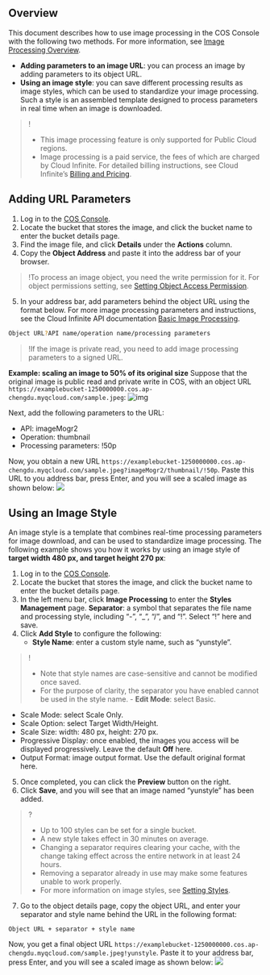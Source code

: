 ## Overview

This document describes how to use image processing in the COS Console with the following two methods. For more information, see [Image Processing Overview](https://intl.cloud.tencent.com/document/product/436/35280).

- **Adding parameters to an image URL**: you can process an image by adding parameters to its object URL.
- **Using an image style**: you can save different processing results as image styles, which can be used to standardize your image processing. Such a style is an assembled template designed to process parameters in real time when an image is downloaded.

>!
> - This image processing feature is only supported for Public Cloud regions.
> - Image processing is a paid service, the fees of which are charged by Cloud Infinite. For detailed billing instructions, see Cloud Infinite’s [Billing and Pricing](https://intl.cloud.tencent.com/document/product/1045/33431).

## Adding URL Parameters

1. Log in to the [COS Console](https://console.cloud.tencent.com/cos5/bucket).
2. Locate the bucket that stores the image, and click the bucket name to enter the bucket details page.
3. Find the image file, and click **Details** under the **Actions** column.
4. Copy the **Object Address** and paste it into the address bar of your browser.
>!To process an image object, you need the write permission for it. For object permissions setting, see [Setting Object Access Permission](https://intl.cloud.tencent.com/document/product/436/13327).
5. In your address bar, add parameters behind the object URL using the format below. For more image processing parameters and instructions, see the Cloud Infinite API documentation [Basic Image Processing](https://intl.cloud.tencent.com/document/product/1045/33713).
```sh
Object URL?API name/operation name/processing parameters
```
>!If the image is private read, you need to add image processing parameters to a signed URL.

**Example: scaling an image to 50% of its original size**
Suppose that the original image is public read and private write in COS, with an object URL `https://examplebucket-1250000000.cos.ap-chengdu.myqcloud.com/sample.jpeg`:
![img](https://main.qcloudimg.com/raw/3d4682ff8e622425ebd29913810a5c38.jpeg)

Next, add the following parameters to the URL:

- API: imageMogr2
- Operation: thumbnail
- Processing parameters: !50p

Now, you obtain a new URL `https://examplebucket-1250000000.cos.ap-chengdu.myqcloud.com/sample.jpeg?imageMogr2/thumbnail/!50p`. Paste this URL to you address bar, press Enter, and you will see a scaled image as shown below:
![](https://main.qcloudimg.com/raw/f48dba67ddfac797136a552dc6a14816.jpg)

## Using an Image Style

An image style is a template that combines real-time processing parameters for image download, and can be used to standardize image processing. The following example shows you how it works by using an image style of **target width 480 px, and target height 270 px**:


1. Log in to the [COS Console](https://console.cloud.tencent.com/cos5/bucket).
2. Locate the bucket that stores the image, and click the bucket name to enter the bucket details page.
3. In the left menu bar, click **Image Processing** to enter the **Styles Management** page.
   **Separator**: a symbol that separates the file name and processing style, including “-”, “_”, “/”, and “!”. Select “!” here and save.
4. Click **Add Style** to configure the following:
	- **Style Name**: enter a custom style name, such as “yunstyle”.
> ! 
> - Note that style names are case-sensitive and cannot be modified once saved.
> - For the purpose of clarity, the separator you have enabled cannot be used in the style name.
	- **Edit Mode**: select Basic.
  - Scale Mode: select Scale Only.
  - Scale Option: select Target Width/Height.
  - Scale Size: width: 480 px, height: 270 px.
  - Progressive Display: once enabled, the images you access will be displayed progressively. Leave the default **Off** here.
  - Output Format: image output format. Use the default original format here.
5. Once completed, you can click the **Preview** button on the right.
6. Click **Save**, and you will see that an image named “yunstyle” has been added.
> ?
> - Up to 100 styles can be set for a single bucket.
> - A new style takes effect in 30 minutes on average.
> - Changing a separator requires clearing your cache, with the change taking effect across the entire network in at least 24 hours.
> - Removing a separator already in use may make some features unable to work properly.
> - For more information on image styles, see [Setting Styles](https://intl.cloud.tencent.com/document/product/1045/33443).
7. Go to the object details page, copy the object URL, and enter your separator and style name behind the URL in the following format:
```
Object URL + separator + style name
```
Now, you get a final object URL `https://examplebucket-1250000000.cos.ap-chengdu.myqcloud.com/sample.jpeg!yunstyle`. Paste it to your address bar, press Enter, and you will see a scaled image as shown below:
![](https://main.qcloudimg.com/raw/f48dba67ddfac797136a552dc6a14816.jpg)





